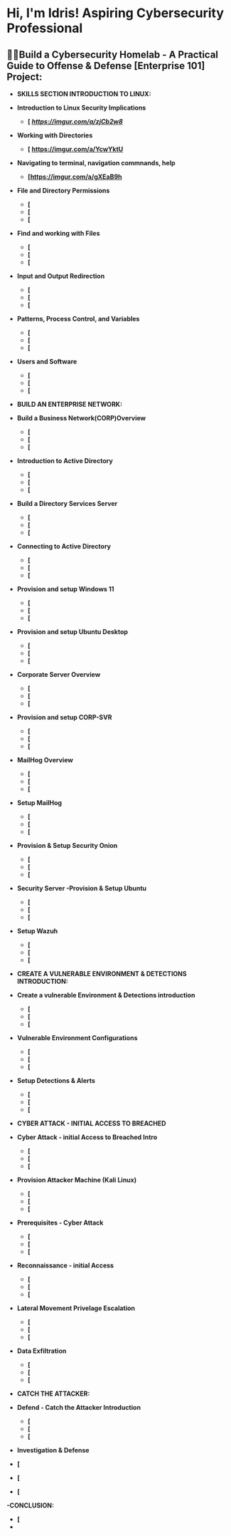 <h1>Hi, I'm Idris! Aspiring Cybersecurity Professional</a>

<h2>👨‍💻Build a Cybersecurity Homelab - A Practical Guide to Offense & Defense [Enterprise 101]
  Project:</h2>
  
- <b>SKILLS SECTION INTRODUCTION TO LINUX:
  
- <b>Introduction to Linux Security Implications</b>
  - [ <b><i>https://imgur.com/a/zjCb2w8</b></i>
- <b>Working with Directories </b>
  - [ https://imgur.com/a/YcwYktU
- <b>Navigating to terminal, navigation commnands, help</b>
  - [https://imgur.com/a/gXEaB9h
- <b>File and Directory Permissions</b>
  - [
  - [
  - [
- <b>Find and working with Files<b>
  - [
  - [
  - [
- <b>Input and Output Redirection<b>
  - [
  - [
  - [
- <b>Patterns, Process Control, and Variables<b>
  - [
  - [
  - [
- <b>Users and Software<b>
  - [
  - [
  - [
- <b>BUILD AN ENTERPRISE NETWORK:
- <b>Build a Business Network(CORP)Overview<b>
  - [
  - [
  - [
- <b>Introduction to Active Directory<b>
  - [
  - [
  - [
- <b>Build a Directory Services Server<b>
  - [
  - [
  - [
- <b>Connecting to Active Directory<b>
  - [
  - [
  - [
- <b> Provision and setup Windows 11<b>
  - [
  - [
  - [
- <b>Provision and setup Ubuntu Desktop<b>
  - [
  - [
  - [
- <b>Corporate Server Overview<b>
  - [
  - [
  - [
- <b>Provision and setup CORP-SVR<b>
  - [
  - [
  - [
- <b>MailHog Overview<b>
  - [
  - [
  - [
- <b>Setup MailHog<b>
  - [
  - [
  - [
- <b>Provision & Setup Security Onion<b>
  - [
  - [
  - [
- <b>Security Server -Provision & Setup Ubuntu<b>
  - [
  - [
  - [
- <b>Setup Wazuh<b>
  - [
  - [
  - [

- <b>CREATE A VULNERABLE ENVIRONMENT & DETECTIONS INTRODUCTION:

- <b>Create a vulnerable Environment & Detections introduction<b>
  - [
  - [
  - [
- <b>Vulnerable Environment Configurations<b>
  - [
  - [
  - [
- <b>Setup Detections & Alerts<b>
  - [
  - [
  - [

- <b>CYBER ATTACK - INITIAL ACCESS TO BREACHED

- <b>Cyber Attack - initial Access to Breached Intro<b>
   - [
   - [
   - [
- <b>Provision Attacker Machine (Kali Linux)<b>
   - [
   - [
   - [
- <b>Prerequisites - Cyber Attack<b>
   - [
   - [
   - [
- <b>Reconnaissance - initial Access<b>
   - [
   - [
   - [
- <b>Lateral Movement Privelage Escalation<b>
   - [
   - [
   - [
- <b>Data Exfiltration<b>
  - [
  - [
  - [

- <b>CATCH THE ATTACKER:

- <b>Defend - Catch the Attacker Introduction<b>
  - [
  - [
  - [
- <b>Investigation & Defense<b>
 - [
 - [
 - [

-<b>CONCLUSION:
 - [
 - 


<h2></h2>

